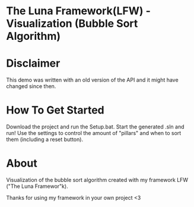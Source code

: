 # The Luna Framework(LFW) - Visualization (Bubble Sort Algorithm)

# Disclaimer


This demo was written with an old version of the API and it might have changed since then.

# How To Get Started



Download the project and run the Setup.bat. Start the generated .sln and run!
Use the settings to control the amount of "pillars" and when to sort them (including a reset button).


# About



Visualization of the bubble sort algorithm created with my framework LFW ("The Luna Framewor"k).




Thanks for using my framework in your own project <3